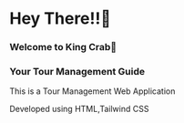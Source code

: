 <h1>Hey There!!🌝</h1>

<h3>Welcome to King Crab🦀</h3>
<h3>Your Tour Management Guide</h3>

<p>This is a Tour Management Web Application</p>
<p>Developed using HTML,Tailwind CSS</p>
